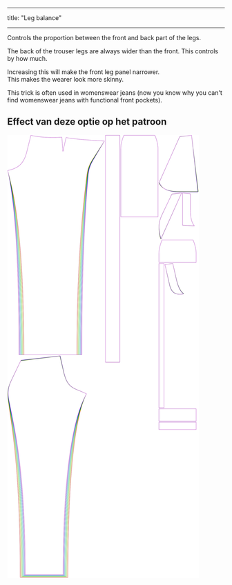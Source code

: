 - - -
title: "Leg balance"
- - -

Controls the proportion between the front and back part of the legs.

The back of the trouser legs are always wider than the front. This controls by how much.

<Note>

Increasing this will make the front leg panel narrower.\
This makes the wearer look more skinny.

This trick is often used in womenswear jeans
(now you know why you can't find womenswear jeans with functional front pockets).

</Note>

## Effect van deze optie op het patroon

![This image shows the effect of this option by superimposing several variants that have a different value for this option](charlie_legbalance_sample.svg "Effect of this option on the pattern")
